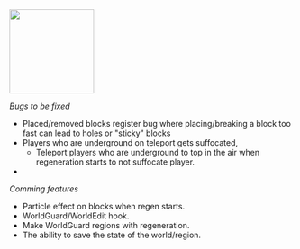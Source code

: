 <img src="https://imgur.com/cCjihnu.png" width="150px" height="150px">

*Bugs to be fixed*

 - Placed/removed blocks register bug where placing/breaking a block too fast can lead to holes or "sticky" blocks
 - Players who are underground on teleport gets suffocated,
   - Teleport players who are underground to top in the air when regeneration starts to not suffocate player.
 - 
 
 *Comming features*
 
  - Particle effect on blocks when regen starts.
  - WorldGuard/WorldEdit hook.
  - Make WorldGuard regions with regeneration.
  - The ability to save the state of the world/region.


